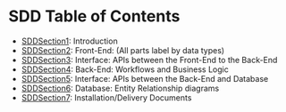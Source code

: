 # SDD Table of Contents

 - [SDDSection1](./SDDSection1.md): Introduction
 - [SDDSection2](./SDDSection2.md): Front-End: (All parts label by data types)
 - [SDDSection3](./SDDSection3.md): Interface: APIs between the Front-End to the Back-End
 - [SDDSection4](./SDDSection4.md): Back-End: Workflows and Business Logic
 - [SDDSection5](./SDDSection5.md): Interface: APIs between the Back-End and Database
 - [SDDSection6](./SDDSection6.md): Database: Entity Relationship diagrams 
 - [SDDSection7](./SDDSection7.md): Installation/Delivery Documents
